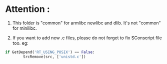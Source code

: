 # Attention : 

1. This folder is "common" for armlibc newlibc and dlib. It's not "common" for minilibc.

2. If you want to add new .c files, please do not forget to fix SConscript file too. eg:

```python
if GetDepend('RT_USING_POSIX') == False:
        SrcRemove(src, ['unistd.c'])
```



